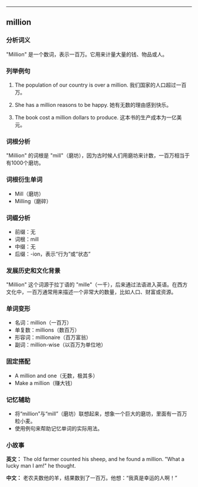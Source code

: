 
---------------
## million
### 分析词义
"Million" 是一个数词，表示一百万。它用来计量大量的钱、物品或人。

### 列举例句
1. The population of our country is over a million.
   我们国家的人口超过一百万。

2. She has a million reasons to be happy.
   她有无数的理由感到快乐。

3. The book cost a million dollars to produce.
   这本书的生产成本为一亿美元。

### 词根分析
"Million" 的词根是 "mill"（磨坊），因为古时候人们用磨坊来计数，一百万相当于有1000个磨坊。

### 词根衍生单词
- Mill（磨坊）
- Milling（磨碎）

### 词缀分析
- 前缀：无
- 词根：mill
- 中缀：无
- 后缀：-ion，表示“行为”或“状态”

### 发展历史和文化背景
"Million" 这个词源于拉丁语的 "mille"（一千），后来通过法语进入英语。在西方文化中，一百万通常用来描述一个非常大的数量，比如人口、财富或资源。

### 单词变形
- 名词：million（一百万）
- 单复数：millions（数百万）
- 形容词：millionaire（百万富翁）
- 副词：million-wise（以百万为单位地）

### 固定搭配
- A million and one（无数，极其多）
- Make a million（赚大钱）

### 记忆辅助
- 将“million”与“mill”（磨坊）联想起来，想象一个巨大的磨坊，里面有一百万粒小麦。
- 使用例句来帮助记忆单词的实际用法。

### 小故事
**英文：** 
The old farmer counted his sheep, and he found a million. "What a lucky man I am!" he thought.

**中文：**
老农夫数他的羊，结果数到了一百万。他想：“我真是幸运的人啊！”

